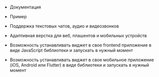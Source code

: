 - Документация
- Пример

- Поддержка текстовых чатов, аудио и видеозвонков
- Адаптивная верстка для веб, плашентов и мобильных устройств
- Возможность устанавливать виджет в свое frontend приложение в виде JavaScript библиотеки и запускать в нужный момент
- Возможность устанавливать виджет в свое мобильное приложение (iOS, Android или Flutter) в виде библиотеки и запускать в нужный момент
